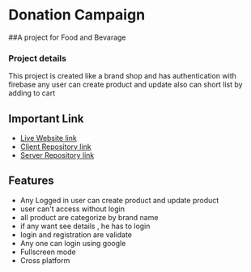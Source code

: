 
# Donation Campaign

##A project for Food and Bevarage



### Project details
 This project is created  like a brand shop and has authentication with firebase any user can create product and update also can short list by adding to cart
  




## Important Link

 - [Live Website link](https://brand-shop-baf20.web.app/)
 - [Client Repository link](https://github.com/programming-hero-web-course-4/b8a10-brandshop-client-side-Solaiman366882)
 - [Server Repository link](https://github.com/programming-hero-web-course-4/b8a10-brandshop-server-side-Solaiman366882)



## Features

- Any Logged in user can create product and update product
- user can't access without login
- all product are categorize by brand name
- if any want see details , he has to login
- login and registration are validate
- Any one can login using google
- Fullscreen mode
- Cross platform

